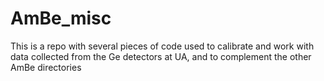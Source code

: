 # AmBe_misc
This is a repo with several pieces of code used to calibrate and work with data collected from the Ge detectors at UA, and to complement the other AmBe directories 
